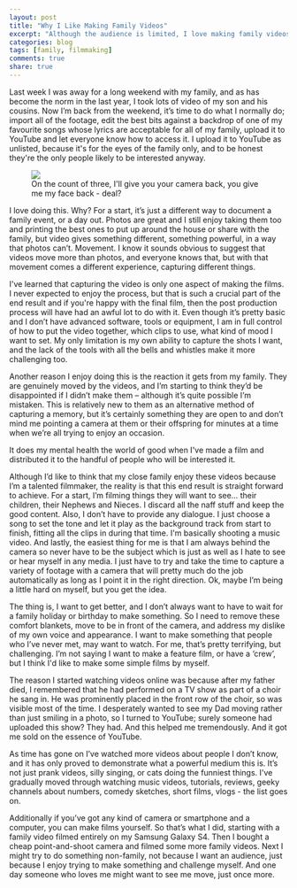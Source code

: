 ```yaml
---
layout: post
title: "Why I Like Making Family Videos"
excerpt: "Although the audience is limited, I love making family videos"
categories: blog
tags: [family, filmmaking]
comments: true
share: true
---
```


Last week I was away for a long weekend with my family, and as has become the norm in the last year, I took lots of video of my son and his cousins. Now I’m back from the weekend, it’s time to do what I normally do; import all of the footage, edit the best bits against a backdrop of one of my favourite songs whose lyrics are acceptable for all of my family, upload it to YouTube and let everyone know how to access it. I upload it to YouTube as unlisted, because it's for the eyes of the family only, and to be honest they're the only people likely to be interested anyway.
<figure>
    <img src="{{ site.url }}/images/camera.jpg">
    <figcaption>On the count of three, I'll give you your camera back, you give me my face back - deal?</figcaption>
</figure>

I love doing this. Why? For a start, it’s just a different way to document a family event, or a day out. Photos are great and I still enjoy taking them too and printing the best ones to put up around the house or share with the family, but video gives something different, something powerful, in a way that photos can’t. Movement. I know it sounds obvious to suggest that videos move more than photos, and everyone knows that, but with that movement comes a different experience, capturing different things.

I've learned that capturing the video is only one aspect of making the films. I never expected to enjoy the process, but that is such a crucial part of the end result and if you're happy with the final film, then the post production process will have had an awful lot to do with it. Even though it’s pretty basic and I don’t have advanced software, tools or equipment, I am in full control of how to put the video together, which clips to use, what kind of mood I want to set. My only limitation is my own ability to capture the shots I want, and the lack of the tools with all the bells and whistles make it more challenging too.

Another reason I enjoy doing this is the reaction it gets from my family. They are genuinely moved by the videos, and I’m starting to think they’d be disappointed if I didn’t make them – although it’s quite possible I’m mistaken. This is relatively new to them as an alternative method of capturing a memory, but it’s certainly something they are open to and don’t mind me pointing a camera at them or their offspring for minutes at a time when we’re all trying to enjoy an occasion.

It does my mental health the world of good when I've made a film and distributed it to the handful of people who will be interested it.

Although I’d like to think that my close family enjoy these videos because I’m a talented filmmaker, the reality is that this end result is straight forward to achieve. For a start, I’m filming things they will want to see… their children, their Nephews and Nieces. I discard all the naff stuff and keep the good content. Also, I don’t have to provide any dialogue. I just choose a song to set the tone and let it play as the background track from start to finish, fitting all the clips in during that time. I'm basically shooting a music video. And lastly, the easiest thing for me is that I am always behind the camera so never have to be the subject which is just as well as I hate to see or hear myself in any media. I just have to try and take the time to capture a variety of footage with a camera that will pretty much do the job automatically as long as I point it in the right direction. Ok, maybe I’m being a little hard on myself, but you get the idea.

The thing is, I want to get better, and I don’t always want to have to wait for a family holiday or birthday to make something. So I need to remove these comfort blankets, move to be in front of the camera, and address my dislike of my own voice and appearance. I want to make something that people who I’ve never met, may want to watch. For me, that’s pretty terrifying, but challenging. I’m not saying I want to make a feature film, or have a ‘crew’, but I think I'd like to make some simple films by myself.

The reason I started watching videos online was because after my father died, I remembered that he had performed on a TV show as part of a choir he sang in. He was prominently placed in the front row of the choir, so was visible most of the time. I desperately wanted to see my Dad moving rather than just smiling in a photo, so I turned to YouTube; surely someone had uploaded this show? They had. And this helped me tremendously. And it got me sold on the essence of YouTube.

As time has gone on I’ve watched more videos about people I don’t know, and it has only proved to demonstrate what a powerful medium this is. It’s not just prank videos, silly singing, or cats doing the funniest things. I've gradually moved through watching music videos, tutorials, reviews, geeky channels about numbers, comedy sketches, short films, vlogs - the list goes on.

Additionally if you’ve got any kind of camera or smartphone and a computer, you can make films yourself. So that’s what I did, starting with a family video filmed entirely on my Samsung Galaxy S4. Then I bought a cheap point-and-shoot camera and filmed some more family videos. Next I might try to do something non-family, not because I want an audience, just because I enjoy trying to make something and challenge myself. And one day someone who loves me might want to see me move, just once more.

